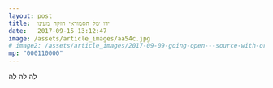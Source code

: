 ```yaml
---
layout: post
title:  ידו של הסמוראי חזקה מעינו
date:   2017-09-15 13:12:47
image: /assets/article_images/aa54c.jpg
# image2: /assets/article_images/2017-09-09-going-open---source-with-orchestration/os-orchastration_mobile.jpg
mp: "000110000"
---
```

לה לה לה
